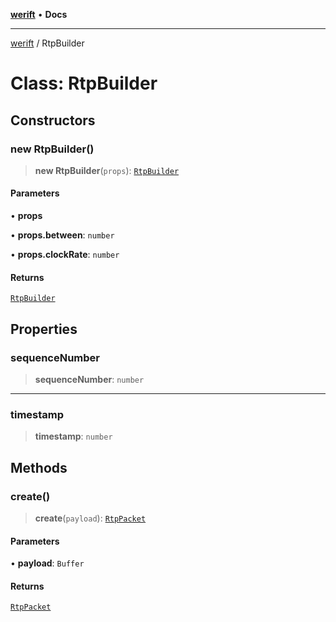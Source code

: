 [**werift**](../README.md) • **Docs**

***

[werift](../globals.md) / RtpBuilder

# Class: RtpBuilder

## Constructors

### new RtpBuilder()

> **new RtpBuilder**(`props`): [`RtpBuilder`](RtpBuilder.md)

#### Parameters

• **props**

• **props.between**: `number`

• **props.clockRate**: `number`

#### Returns

[`RtpBuilder`](RtpBuilder.md)

## Properties

### sequenceNumber

> **sequenceNumber**: `number`

***

### timestamp

> **timestamp**: `number`

## Methods

### create()

> **create**(`payload`): [`RtpPacket`](RtpPacket.md)

#### Parameters

• **payload**: `Buffer`

#### Returns

[`RtpPacket`](RtpPacket.md)

